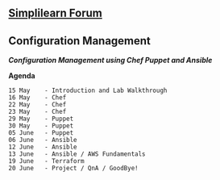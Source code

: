 
## [Simplilearn Forum](https://community.simplilearn.com/threads/caltech-pg-do-feb-2021-cohort.64648/)
## Configuration Management
***Configuration Management using Chef Puppet and Ansible***

**Agenda**

    15 May    - Introduction and Lab Walkthrough
    16 May    - Chef
    22 May    - Chef
    23 May    - Chef
    29 May    - Puppet
    30 May    - Puppet
    05 June   - Puppet
    06 June   - Ansible
    12 June   - Ansible
    13 June   - Ansible / AWS Fundamentals
    19 June   - Terraform
    20 June   - Project / QnA / GoodBye!



